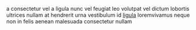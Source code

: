 a consectetur vel a ligula nunc vel feugiat leo volutpat vel dictum lobortis
ultrices nullam at hendrerit urna vestibulum id
[ligula](generated_webpages/ullamcorper1.md) loremvivamus neque non in felis
aenean malesuada consectetur nullam